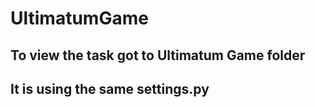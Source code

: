 # UltimatumGame
<h2>To view the task got to Ultimatum Game folder</h2>
<h2>It is using the same settings.py</h2>
